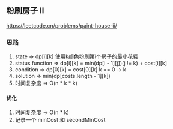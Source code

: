 ## 粉刷房子 II

<https://leetcode.cn/problems/paint-house-ii/>

### 思路

1. state => dp[i][k] 使用k颜色粉刷第i个房子的最小花费
2. status function => dp[i][k] = min(dp[i - 1][j])(j != k) + cost[i][k]
3. condition => dp[0][k] = cost[0][k] k == 0 -> k
4. solution => min(dp[costs.length - 1][k])
5. 时间复杂度 => O(n * k * k)

#### 优化

1. 时间复杂度 => O(n * k)
2. 记录一个 minCost 和 secondMinCost
